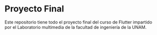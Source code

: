 # Proyecto Final
Este repositorio tiene todo el proyecto final del curso de Flutter impartido por el Laboratorio multimedia de la facultad de ingeniería de la UNAM.
